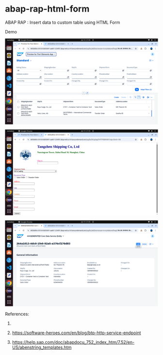 # abap-rap-html-form
ABAP RAP : Insert data to custom table using HTML Form

Demo



![alt text](https://github.com/jenizar/abap-rap-html-form/blob/main/screenshot/pic1.png)

![alt text](https://github.com/jenizar/abap-rap-html-form/blob/main/screenshot/pic2.png)

![alt text](https://github.com/jenizar/abap-rap-html-form/blob/main/screenshot/pic3.png)

References:

1. 

2. https://software-heroes.com/en/blog/btp-http-service-endpoint

3. https://help.sap.com/doc/abapdocu_752_index_htm/7.52/en-US/abenstring_templates.htm
